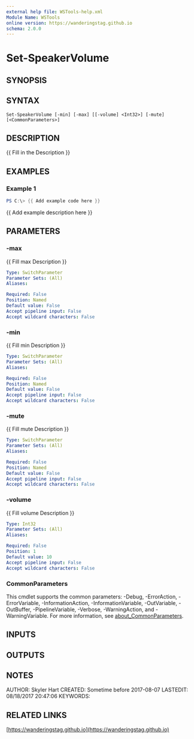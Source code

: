 ```yaml
---
external help file: WSTools-help.xml
Module Name: WSTools
online version: https://wanderingstag.github.io
schema: 2.0.0
---
```


# Set-SpeakerVolume

## SYNOPSIS

## SYNTAX

```
Set-SpeakerVolume [-min] [-max] [[-volume] <Int32>] [-mute] [<CommonParameters>]
```

## DESCRIPTION
{{ Fill in the Description }}

## EXAMPLES

### Example 1
```powershell
PS C:\> {{ Add example code here }}
```

{{ Add example description here }}

## PARAMETERS

### -max
{{ Fill max Description }}

```yaml
Type: SwitchParameter
Parameter Sets: (All)
Aliases:

Required: False
Position: Named
Default value: False
Accept pipeline input: False
Accept wildcard characters: False
```

### -min
{{ Fill min Description }}

```yaml
Type: SwitchParameter
Parameter Sets: (All)
Aliases:

Required: False
Position: Named
Default value: False
Accept pipeline input: False
Accept wildcard characters: False
```

### -mute
{{ Fill mute Description }}

```yaml
Type: SwitchParameter
Parameter Sets: (All)
Aliases:

Required: False
Position: Named
Default value: False
Accept pipeline input: False
Accept wildcard characters: False
```

### -volume
{{ Fill volume Description }}

```yaml
Type: Int32
Parameter Sets: (All)
Aliases:

Required: False
Position: 1
Default value: 10
Accept pipeline input: False
Accept wildcard characters: False
```

### CommonParameters
This cmdlet supports the common parameters: -Debug, -ErrorAction, -ErrorVariable, -InformationAction, -InformationVariable, -OutVariable, -OutBuffer, -PipelineVariable, -Verbose, -WarningAction, and -WarningVariable. For more information, see [about_CommonParameters](http://go.microsoft.com/fwlink/?LinkID=113216).

## INPUTS

## OUTPUTS

## NOTES
AUTHOR: Skyler Hart
CREATED: Sometime before 2017-08-07
LASTEDIT: 08/18/2017 20:47:06
KEYWORDS:

## RELATED LINKS

[https://wanderingstag.github.io](https://wanderingstag.github.io)

